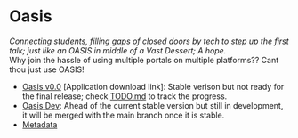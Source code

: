 # Oasis
_Connecting students, filling gaps of closed doors by tech to step up the first talk; just like an OASIS in middle of a Vast Dessert; A hope._<br>
Why join the hassle of using multiple portals on multiple platforms?? Cant thou just use OASIS!

- [Oasis v0.0](https://github.com/Hyouteki/Oasis/blob/main/Oasis.apk) [Application download link]: Stable verison but not ready for the final release; check [TODO.md](https://github.com/Hyouteki/Oasis/blob/main/TODO.md) to track the progress.
- [Oasis Dev](https://github.com/Hyouteki/Oasis/tree/master): Ahead of the current stable version but still in development, it will be merged with the main branch once it is stable.
- [Metadata](https://github.com/Hyouteki/Oasis/blob/main/output-metadata.json)
